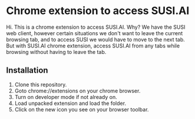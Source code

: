 # Chrome extension to access SUSI.AI

Hi. This is a chrome extension to access SUSI.AI.
Why? We have the SUSI web client, however certain situations we don't want to leave the current browsing tab, and to access SUSI we would have to move to the next tab. But with SUSI.AI chrome extension, access SUSI.AI from any tabs while browsing without having to leave the tab.

## Installation

1. Clone this repository.
2. Goto chrome://extensions on your chrome browser.
3. Turn on developer mode if not already on.
4. Load unpacked extension and load the folder.
5. Click on the new icon you see on your browser toolbar.
